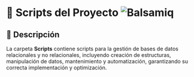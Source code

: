 # 🎨 Scripts del Proyecto  ![Balsamiq](https://img.shields.io/badge/Balsamiq-000000.svg?style=for-the-badge&logoColor=white) 

## 📌 Descripción  
La carpeta **Scripts** contiene scripts para la gestión de bases de datos relacionales y no relacionales, incluyendo creación de estructuras, manipulación de datos, mantenimiento y automatización, garantizando su correcta implementación y optimización.

